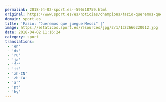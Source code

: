 ```yaml
---
permalink: 2018-04-02-sport.es--596518759.html
original: https://www.sport.es/es/noticias/champions/fazio-queremos-que-juegue-messi-6729348?utm_source=rss-noticias&utm_medium=feed&utm_campaign=champions
domain: sport.es
title: 'Fazio: "Queremos que juegue Messi" |'
image: https://estaticos.sport.es/resources/jpg/2/1/1522666220012.jpg
date: 2018-04-02 11:16:24
category: sport
translations: 
 - 'en'
 - 'de'
 - 'ru'
 - 'ja'
 - 'fr'
 - 'it'
 - 'zh-CN'
 - 'zh-TW'
 - 'ar'
 - 'pt'
 - 'hy'
---
```



